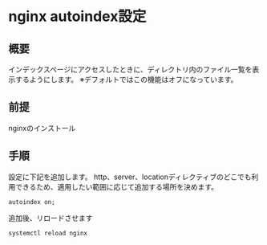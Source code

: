 # nginx autoindex設定

## 概要

インデックスページにアクセスしたときに、ディレクトリ内のファイル一覧を表示するようにします。
※デフォルトではこの機能はオフになっています。


## 前提

nginxのインストール


## 手順

設定に下記を追加します。
http、server、locationディレクティブのどこでも利用できるため、適用したい範囲に応じて追加する場所を決めます。

````
autoindex on;
````

追加後、リロードさせます

````
systemctl reload nginx
````

